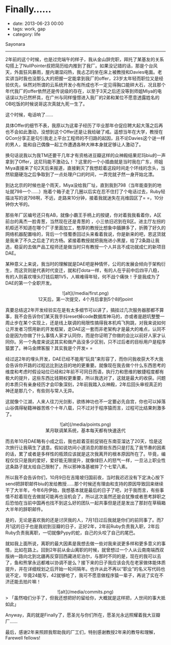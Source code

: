 # Finally……

- date: 2013-06-23 00:00
- tags: work, gap
- category: life

Sayonara

--------------------------

2年前的这个时候，也是过完端午的样子，我从金山辞完职，拜托了某基友的关系勾搭上了NullPointer叔把简历给内推到了我厂。如果没记错的话，那是个台风天，外面狂风暴雨，屋内潮湿闷热，我忐忑的坐在床上被教授和Davies电面。老实讲当时我也没那么大的把握一定能拿到我厂的offer，23岁太年轻而职位又是经验优先，纵然对所谓的云系统开发小有所成也不一定见得胸口能碎大石，况且那个年代我厂的offer依然还是传说级的存在，以至于3天之后还没等到师姐Miya的电话误以为已然杯具，在广州与同样憧憬进入我厂的2弟和某位不愿意透露姓名的OB吃饭的时候说哥这次真就九死一生了。

这个时候，电话响了……

具体Offer的细节不表，我原以为这辈子经历了毕业那年仓促应聘大起大落之后再也不会如此激动，没想到这个Offer还是让我给破了戒。遥想当年在大学，教授在QCon分享正是勾引我走上平台工程师的不归路的起因，且不论Davies这个谜一样的男人，能和自己偶像一起工作遭遇各种大神本身就足够让人激动了。

换句话说我以为我TM还要干几年才有资格进豆瓣这样的众神殿结果尼玛biu的一声拿到了Offer，这尼玛能不激动么！？这里的一个小插曲就是当时我在广东，师姐Miya直接来了句2天后来报道，直接剿灭了我想趁着这段时间走个环线的念头，当然软磨硬泡之后争取到了一点处理户口的时间，一弄完就孑然一身开始北漂。

到达北京的时候也是个雨天，Miya没给我厂址，直到我到798（当年能查到的地址就798一个……）拖着个箱子走了几圈以后实在忍不住打了个电话过去，Ruby轻描淡写的说798啊，不远，走路来10分钟，接着我就迷失在兆维园区了= =，10分钟你大爷的。

那些年厂区编号还只有AB，就像小霸王手柄上的按键，你对着我我看着你，A区前台的禹杰一脸青葱，当然现在还是青葱的 ，小三依旧迟到在B区。进主厅左拐的机柜还不知道在哪个厂子里面加工，憨厚的教授比想象中腼腆多了，折腾了好久的网络机器配置啥的，背后一个怪蜀黍回过头来看着我说，你是新来的吧，恩这货就是我来了不久之后走了的方杨。紧接着教授就把我拖进小黑屋，给了2条路让我选，稳妥的去做产品工程师还是做当时只有教授一个人并且不成功就成仁的新项目DAE。

某种意义上来说，我当时的理解就是DAE吧是种情怀，公司的发展会倾向于架构衍生，而这货则是代表时代变迁，就和打dota一样，有的人在乎前中后四平八稳，有的人则喜欢埋头打钱后期1V5，人嘛难得年轻，何不战个痛快！于是我成为了DAE的第一个全职开发。

<center>![alt](/media/first.png)<br />12天后，第一次提交，4个月后拿到5个8的point</center>

真要总结这2年开发经验实在是有太多细节可以讲了，搞挂过几次服务器那都不算事，我不会告诉你们某天我手抖reset掉code数据库神马的，亦或者是趟坑整整一周止步在某个实现上，还是线上联调的局限性搞得我本机鸡飞狗跳，对我来说如何让开发者习惯用新的开发框架，走DAE这一套而非老架构才是最大的难点，认同不会是因为你做了什么事情人家才认同你，而是你证明了你做的会比以前好人家才认同你。另一个角度来说这其实和做产品没多少区别，只不过后者的目标用户是程序猿罢了。神马金牌客服？其实我是个开发= =

经过这2年的埋头开发，DAE已经不能用“玩具”来形容了，而你问我收获大不大我会告诉你开路的过程远比到达目的地的更重要。就像现在我去做个什么东西思考的维度和考虑时假设站位已经和2年前不可同日而语，执行力和思维的敏捷程度都有极大的提升，这些东西比钱期权更重要，所以我选对了，这就是最大的收获。问题的本质只有亲身经历才会印象深刻，2年前我踏入众神殿，2年后回头审视真正的神还是那几个，有些则与常人无异。

这就像个江湖，人来人往刀光剑影，欲练神功也不一定要必先自宫，你也可以掉落山谷偶得秘籍神器苦练个十年八载，只不过对于程序猿而言，过程可比结果刺激多了。

<center>![alt](/media/points.png)<br />某月联调某系统，基本每天都有快速迭代</center>

而去年10月DAE略有小成之后，我也趁着亚航促销在东南亚溜达了20天，恰是这次旅行让我萌生了退意。假如说坊间小道消息的那些东西只是打乱了我节奏的因素的话，累了或者是多样性的瓶颈应该就是这次我离开的根本原因所在了。毕竟，编程仅仅只是我的爱好，爱好能无限提升，就像绿巨人的怒气一样，一旦沾上职业性这条路子就太给自己限制了，所以邪神洛基被摔了个七荤八素。

所以我不会告诉你们，10月9日在吉隆坡归国前夜，当时我迟迟没有下定决心按下send把辞职邮件biu的发给教授……那个时候还有理由和支持的原因导致回来继续干了大半年，今年6月伊始，我想基本就是最后的日子了吧，对于我而言，有些事情不趁着现在去做就可能再也没机会了，所以这次虽然还是会犹豫或者思考辞职之后恐怕在当前中国再也找不到这么好的团队一起共事但是还是发出了那封在草稿箱大半年的辞职邮件。

是的，无论是喜欢我的还是讨厌我的人，7月1日过后我就是你们的前同事了。而7月1这的日子也是我初到豆瓣的日子，正好2年，2年前Ruby负责我入职，2年后Ruby负责我离职，一切就像Pypy的蛇，自己的头咬了自己的尾巴。

就如我上面所说，离职的最大因素是我想去做一些对我来说更多样和更多意义的事情，比如在路上。回到2年前从金山离职的时候，就曾想过一个人从云南南端西双版纳一路向北到北疆再反穿回西藏进尼泊尔，与那时不同的是，现在的我可以去了，鱼和熊掌永远都难以协调不是么？接下来的日子我应该会先在老家做体能体质提升，并在详细规划之后开始一轮间隔年。也许从此不再以“职业”的名义写代码也说不定，毕竟24能写，42就够呛了，我可不愿意做程序猿一辈子，再说了实在不济还能去拍片嘛！

<center>![alt](/media/commits.png)</center>
> 「虽然咱们分手了，但我还想把好的留给你，大概就是这样把，人世间的事大抵如此」

Anyway，真的就是Finally了，愿圣光与你们所在，愿圣光永远照耀着我大豆瓣厂……

最后，感谢2年来照顾我帮助我的厂工们，特别感谢教授2年来的教导和理解，Farewell fellows!

